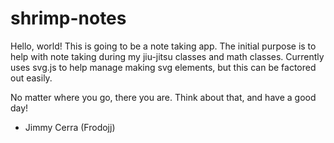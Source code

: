 # shrimp-notes

Hello, world! This is going to be a note taking app. The initial purpose is to
help with note taking during my jiu-jitsu classes and math classes. Currently
uses svg.js to help manage making svg elements, but this can be factored out
easily.

No matter where you go, there you are. Think about that, and have a good day!

- Jimmy Cerra (Frodojj)

